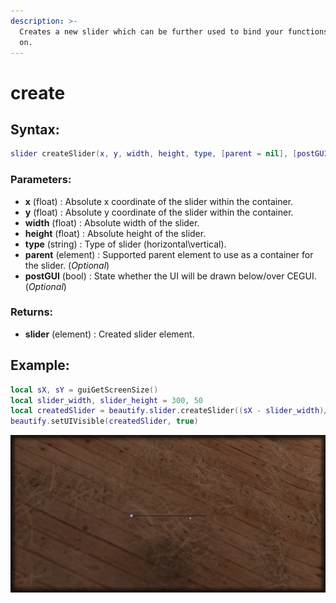 ```yaml
---
description: >-
  Creates a new slider which can be further used to bind your functions/datas
  on.
---
```


# create

## **Syntax:**

```lua
slider createSlider(x, y, width, height, type, [parent = nil], [postGUI = false])
```

### **Parameters:**

* **x** \(float\) : Absolute x coordinate of the slider within the container.
* **y** \(float\) : Absolute y coordinate of the slider within the container.
* **width** \(float\) : Absolute width of the slider.
* **height** \(float\) : Absolute height of the slider.
* **type** \(string\) : Type of slider \(horizontal\vertical\).
* **parent** \(element\) : Supported parent element to use as a container for the slider. \(_Optional_\)
* **postGUI** \(bool\) : State whether the UI will be drawn below/over CEGUI. \(_Optional_\)

### **Returns:**

* **slider** \(element\) : Created slider element.

## **Example:**

```lua
local sX, sY = guiGetScreenSize()
local slider_width, slider_height = 300, 50
local createdSlider = beautify.slider.createSlider((sX - slider_width)/2, (sY - slider_height)/2, slider_width, slider_height, "horizontal", nil, false)
beautify.setUIVisible(createdSlider, true)
```

![](../../.gitbook/assets/createslider.png)

